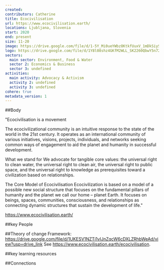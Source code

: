```yaml
---
created:
contributors: Catherine
title: Ecocivilisation
url: https://www.ecocivilisation.earth/
locations: Ljubljana, Slovenia
start: 2020
end: present
size: 11-20
image: https://drive.google.com/file/d/1-5Y_Mi0ueYWbz8KtkfUuxV_1mDkSiySi/view?usp=drive_link 
logo: https://drive.google.com/file/d/1Y8l08shz4GKfM2WLL_SK2260QbwY5n72/view?usp=drive_link 
sectors:
  main sector: Environment, Food & Water
  sector 2: Economics & Business
  sector 3: undefined
activities: 
  main activity: Advocacy & Activism
  activity 2: undefined
  activity 3: undefined
cohere: true
metadata_version: 1
---
```



##Body

"Ecocivilisation is a movement

The ecocivilizational community is an intuitive response to the state of the world in the 21st century. It operates as an international community of various initiatives, visions, projects, individuals, and networks seeking common ways of engagement to aid the planet and humanity in successful development.

What we stand for
We advocate for tangible core values: the universal right to clean water, the universal right to clean air, the universal right to public space, and the universal right to knowledge as prerequisites toward a civilization based on relationships.

The Core Model of Ecocivilisation
Ecocivilization is based on a model of a possible new social structure that focuses on the fundamental pillars of humanity and the planet we call our home – planet Earth. It focuses on beings, spaces, communities, consciousness, and relationships as connecting dynamic structures that sustain the development of life."

https://www.ecocivilisation.earth/


##key People


##Theory of change
Framework: https://drive.google.com/file/d/1UKESV1NZTi1vIJnZqcW6cDXLZRhbWeAd/view?usp=drive_link 
See https://www.ecocivilisation.earth/ecocivilisation.  

##key learning resources


##Connections


